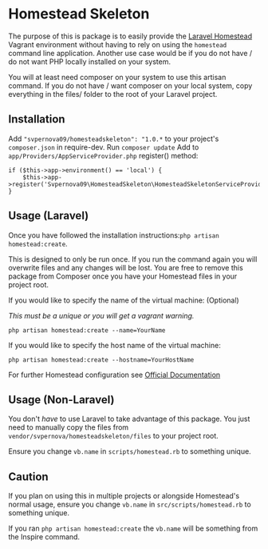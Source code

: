 # Homestead Skeleton

The purpose of this is package is to easily provide the [Laravel Homestead](https://github.com/laravel/homestead)
Vagrant environment without having to rely on using the ```homestead``` command line application.
Another use case would be if you do not have / do not want PHP locally installed on your system.

You will at least need composer on your system to use this artisan command.
If you do not have / want composer on your local system, copy everything in the files/ folder to the root of your Laravel project.

## Installation

Add ```"svpernova09/homesteadskeleton": "1.0.*``` to your project's ```composer.json``` in require-dev.
Run ```composer update```
Add to ```app/Providers/AppServiceProvider.php``` register() method:

```
if ($this->app->environment() == 'local') {
    $this->app->register('Svpernova09\HomesteadSkeleton\HomesteadSkeletonServiceProvider');
}
```

## Usage (Laravel)

Once you have followed the installation instructions:```php artisan homestead:create```.

This is designed to only be run once. If you run the command again you will overwrite files and any changes will be lost.
You are free to remove this package from Composer once you have your Homestead files in your project root.

If you would like to specify the name of the virtual machine: (Optional)

_This must be a unique or you will get a vagrant warning._

```
php artisan homestead:create --name=YourName
```

If you would like to specify the host name of the virtual machine:

```
php artisan homestead:create --hostname=YourHostName
```

For further Homestead configuration see [Official Documentation](http://laravel.com/docs/5.1/homestead)

## Usage (Non-Laravel)

You don't *have* to use Laravel to take advantage of this package. You just need to manually copy the files from ```vendor/svpernova/homesteadskeleton/files``` to your project root.

Ensure you change ```vb.name``` in ```scripts/homestead.rb``` to something unique.

## Caution

If you plan on using this in multiple projects or alongside Homestead's normal usage, ensure you change ```vb.name``` in ```src/scripts/homestead.rb``` to something unique.

If you ran ```php artisan homestead:create``` the ```vb.name``` will be something from the Inspire command.
